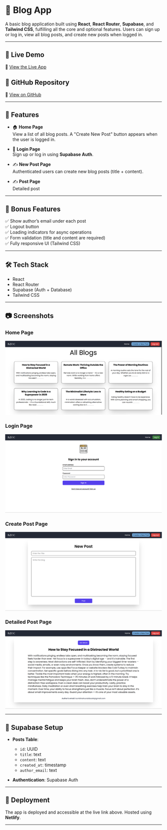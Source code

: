 # 📝 Blog App

A basic blog application built using **React**, **React Router**, **Supabase**, and **Tailwind CSS**, fulfilling all the core and optional features. Users can sign up or log in, view all blog posts, and create new posts when logged in.

---

## 🚀 Live Demo

🔗 [View the Live App](https://kunalsblog.netlify.app)

## 📂 GitHub Repository

🔗 [View on GitHub](https://github.com/kumbharkunal/BLOG-APP)

---

## 🧩 Features

- 🏠 **Home Page**  
  View a list of all blog posts. A "Create New Post" button appears when the user is logged in.

- 🔐 **Login Page**  
  Sign up or log in using **Supabase Auth**.

- ✍️ **New Post Page**  
  Authenticated users can create new blog posts (title + content).

- ✍️ **Post Page**  
  Detailed post

---

## 🌟 Bonus Features

✅ Show author’s email under each post  
✅ Logout button  
✅ Loading indicators for async operations  
✅ Form validation (title and content are required)  
✅ Fully responsive UI (Tailwind CSS)

---

## 🛠️ Tech Stack

- React  
- React Router  
- Supabase (Auth + Database)  
- Tailwind CSS  

---

## 📷 Screenshots

### Home Page
![Home Page](./screenshots/Homepage.png)

### Login Page
![Login Page](./screenshots/Signinpage.png)

### Create Post Page
![New Post Page](./screenshots/Newpostpage.png)

### Detailed Post Page
![New Post Page](./screenshots/Postpage.png)


---

## 🧾 Supabase Setup

- **Posts Table**:
  - `id`: UUID
  - `title`: text
  - `content`: text
  - `created_at`: timestamp
  - `author_email`: text 

- **Authentication**: Supabase Auth

---

## 📌 Deployment

The app is deployed and accessible at the live link above. Hosted using **Netlify**.

---


